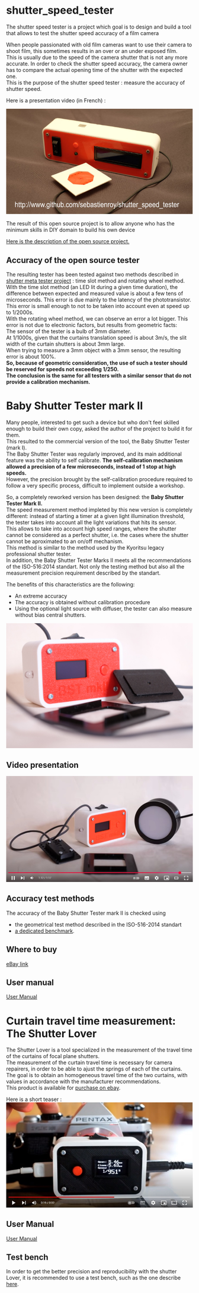 # shutter_speed_tester

The shutter speed tester is a project which goal is to design and build a tool that allows to test the shutter speed accuracy of a film camera



When people passionated with old film cameras want to use their camera to shoot film, this sometimes results in an over or an under exposed film.  
This is usually due to the speed of the camera shutter that is not any more accurate. In order to check the shutter speed accuracy, the camera owner has to compare the actual opening time of the shutter with the expected one.  
This is the purpose of the shutter speed tester : measure the accuracy of shutter speed. 

Here is a presentation video (in French) :  

[![Presentation video in french](images/sst.jpg)](https://youtu.be/lsWC2Jt2cCw)

The result of this open source project is to allow anyone who has the minimum skills in DIY domain to build his own device

[Here is the description of the open source project.](project_description.md)

## Accuracy of the open source tester

The resulting tester has been tested against two methods described in [shutter meta tester project](https://github.com/sebastienroy/shutter_meta_tester) : time slot method and rotating wheel method.  
With the time slot method (an LED lit during a given time duration), the difference between expected and measured value is about a few tens of microseconds. This error is due mainly to the latency of the phototransistor. This error is small enough to not to be taken into account even at speed up to 1/2000s.  
With the rotating wheel method, we can observe an error a lot bigger. This error is not due to electronic factors, but results from geometric facts:  
The sensor of the tester is a bulb of 3mm diameter.  
At 1/1000s, given that the curtains translation speed is about 3m/s, the slit width of the curtain shutters is about 3mm large.  
When trying to measure a 3mm object with a 3mm sensor, the resulting error is about 100%.  
**So, because of geometric consideration, the use of such a tester should be reserved for speeds not exceeding 1/250.  
The conclusion is the same for all testers with a similar sensor that do not provide a calibration mechanism.**  

# Baby Shutter Tester mark II
Many people, interested to get such a device but who don't feel skilled enough to build their own copy, asked the author of the project to build it for them.  
This resulted to the commercial version of the tool, the Baby Shutter Tester (mark I).  
The Baby Shutter Tester was regularly improved, and its main additional feature was the ability to self calibrate.  **The self-calibration mechanism allowed a precision of a few microseconds, instead of 1 stop at high speeds.**  
However, the precision brought by the self-calibration procedure required to follow a very specific process, difficult to implement outside a workshop.  

So, a completely reworked version has been designed: the **Baby Shutter Tester Mark II.**  
The speed measurement method impleted by this new version is completely different: instead of starting a timer at a given light illumination threshold, the tester takes into account all the light variations that hits its sensor.  
This allows to take into account high speed ranges, where the shutter cannot be considered as a perfect shutter, i.e. the cases where the shutter cannot be aproximated to an on/off mechanism.  
This method is similar to the method used by the Kyoritsu legacy professional shutter tester.  
In addition, the Baby Shutter Tester Marks II meets all the recommendations of the ISO-516:2014 standart. Not only the testing method but also all the measurement precision requirement described by the standart.  

The benefits of this characteristics are the following:
- An extreme accuracy
- The accuracy is obtained without calibration procedure
- Using the optional light source with diffuser, the tester can also measure without bias central shutters.



![Baby Shutter Tester image](baby_shutter_tester/images/bst_mkII.jpg)

## Video presentation
[![Presentation YouTube](baby_shutter_tester/images/YoutTubeVideo.jpg)](https://youtu.be/JVzSVh_tT6g)  

## Accuracy test methods
The accuracy of the Baby Shutter Tester mark II is checked using 
- the geometrical test method described in the ISO-516-2014 standart
- [a dedicated benchmark](https://github.com/sebastienroy/shutter_meta_tester).
 
## Where to buy 
[eBay link](https://www.ebay.fr/itm/205397044799)

## User manual

[User Manual](https://github.com/sebastienroy/shutter_speed_tester/wiki/Shutter-Testers-documentation)

# Curtain travel time measurement: The Shutter Lover

The Shutter Lover is a tool specialized in the measurement of the travel time of the curtains of focal plane shutters.  
The measurement of the curtain travel time is necessary for camera repairers, in order to be able to ajust the springs of each of the curtains.  
The goal is to obtain an homogeneous travel time of the two curtains, with values in accordance with the manufacturer recommendations.  
This product is available for [purchase on ebay](https://www.ebay.fr/itm/204344103169).  

Here is a short teaser :  
[![Video of the Shutter Lover](shutter_lover/images/ShutterLoverVideoImage.jpg)](https://youtu.be/AOC1KYjHUho)

## User Manual  

[User Manual](https://github.com/sebastienroy/shutter_speed_tester/wiki/Shutter-Testers-documentation)

## Test bench

In order to get the better precision and reproducibility with the shutter Lover, it is recommended to use a test bench, such as the one describe [here](testbench/testbench.md).  
